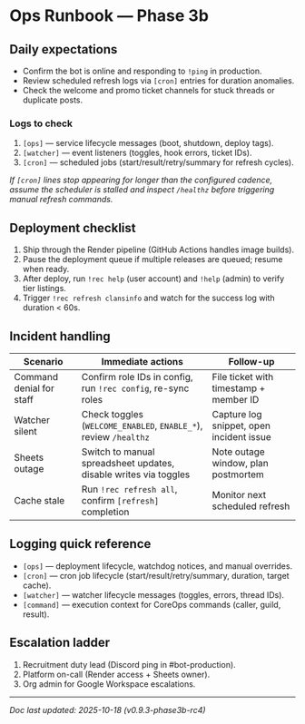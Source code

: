 # Ops Runbook — Phase 3b

## Daily expectations
- Confirm the bot is online and responding to `!ping` in production.
- Review scheduled refresh logs via `[cron]` entries for duration anomalies.
- Check the welcome and promo ticket channels for stuck threads or duplicate posts.

### Logs to check
1. `[ops]` — service lifecycle messages (boot, shutdown, deploy tags).
2. `[watcher]` — event listeners (toggles, hook errors, ticket IDs).
3. `[cron]` — scheduled jobs (start/result/retry/summary for refresh cycles).

_If `[cron]` lines stop appearing for longer than the configured cadence, assume the
scheduler is stalled and inspect `/healthz` before triggering manual refresh commands._

## Deployment checklist
1. Ship through the Render pipeline (GitHub Actions handles image builds).
2. Pause the deployment queue if multiple releases are queued; resume when ready.
3. After deploy, run `!rec help` (user account) and `!help` (admin) to verify tier
   listings.
4. Trigger `!rec refresh clansinfo` and watch for the success log with duration < 60s.

## Incident handling
| Scenario | Immediate actions | Follow-up |
| --- | --- | --- |
| Command denial for staff | Confirm role IDs in config, run `!rec config`, re-sync roles | File ticket with timestamp + member ID |
| Watcher silent | Check toggles (`WELCOME_ENABLED`, `ENABLE_*`), review `/healthz` | Capture log snippet, open incident issue |
| Sheets outage | Switch to manual spreadsheet updates, disable writes via toggles | Note outage window, plan postmortem |
| Cache stale | Run `!rec refresh all`, confirm `[refresh]` completion | Monitor next scheduled refresh |

## Logging quick reference
- `[ops]` — deployment lifecycle, watchdog notices, and manual overrides.
- `[cron]` — cron job lifecycle (start/result/retry/summary, duration, target cache).
- `[watcher]` — watcher lifecycle messages (toggles, errors, thread IDs).
- `[command]` — execution context for CoreOps commands (caller, guild, result).

## Escalation ladder
1. Recruitment duty lead (Discord ping in #bot-production).
2. Platform on-call (Render access + Sheets owner).
3. Org admin for Google Workspace escalations.

---

_Doc last updated: 2025-10-18 (v0.9.3-phase3b-rc4)_
